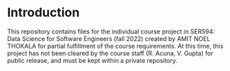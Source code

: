 # Introduction
This repository contains files for the individual course project in SER594: Data Science for Software Engineers (fall 2022) created by AMIT NOEL THOKALA for partial fulfillment of the course requirements.  At this time, this project has not been cleared by the course staff (R. Acuna, V. Gupta) for public release, and must be kept within a private repository.
